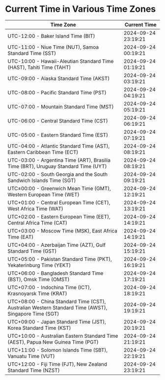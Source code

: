 # Current Time in Various Time Zones

| Time Zone | Current Time |
|-----------|--------------|
| UTC-12:00 - Baker Island Time (BIT) | 2024-09-24 23:19:21 |
| UTC-11:00 - Niue Time (NUT), Samoa Standard Time (SST) | 2024-09-24 00:19:21 |
| UTC-10:00 - Hawaii-Aleutian Standard Time (HAST), Tahiti Time (TAHT) | 2024-09-24 01:19:21 |
| UTC-09:00 - Alaska Standard Time (AKST) | 2024-09-24 03:19:21 |
| UTC-08:00 - Pacific Standard Time (PST) | 2024-09-24 04:19:21 |
| UTC-07:00 - Mountain Standard Time (MST) | 2024-09-24 05:19:21 |
| UTC-06:00 - Central Standard Time (CST) | 2024-09-24 06:19:21 |
| UTC-05:00 - Eastern Standard Time (EST) | 2024-09-24 07:19:21 |
| UTC-04:00 - Atlantic Standard Time (AST), Eastern Caribbean Time (ECT) | 2024-09-24 08:19:21 |
| UTC-03:00 - Argentina Time (ART), Brasília Time (BRT), Uruguay Standard Time (UYT) | 2024-09-24 08:19:21 |
| UTC-02:00 - South Georgia and the South Sandwich Islands Time (SGT) | 2024-09-24 09:19:21 |
| UTC±00:00 - Greenwich Mean Time (GMT), Western European Time (WET) | 2024-09-24 12:19:21 |
| UTC+01:00 - Central European Time (CET), West Africa Time (WAT) | 2024-09-24 13:19:21 |
| UTC+02:00 - Eastern European Time (EET), Central Africa Time (CAT) | 2024-09-24 14:19:21 |
| UTC+03:00 - Moscow Time (MSK), East Africa Time (EAT) | 2024-09-24 14:19:21 |
| UTC+04:00 - Azerbaijan Time (AZT), Gulf Standard Time (GST) | 2024-09-24 15:19:21 |
| UTC+05:00 - Pakistan Standard Time (PKT), Yekaterinburg Time (YEKT) | 2024-09-24 16:19:21 |
| UTC+06:00 - Bangladesh Standard Time (BST), Omsk Time (OMST) | 2024-09-24 17:19:21 |
| UTC+07:00 - Indochina Time (ICT), Krasnoyarsk Time (KRAT) | 2024-09-24 18:19:21 |
| UTC+08:00 - China Standard Time (CST), Australian Western Standard Time (AWST), Singapore Time (SGT) | 2024-09-24 19:19:21 |
| UTC+09:00 - Japan Standard Time (JST), Korea Standard Time (KST) | 2024-09-24 20:19:21 |
| UTC+10:00 - Australian Eastern Standard Time (AEST), Papua New Guinea Time (PGT) | 2024-09-24 21:19:21 |
| UTC+11:00 - Solomon Islands Time (SBT), Vanuatu Time (VUT) | 2024-09-24 22:19:21 |
| UTC+12:00 - Fiji Time (FJT), New Zealand Standard Time (NZST) | 2024-09-24 23:19:21 |
